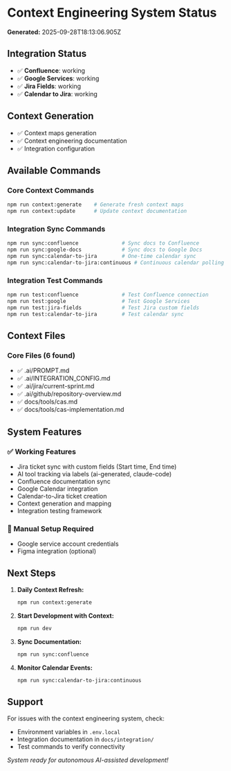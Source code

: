 # Context Engineering System Status

**Generated:** 2025-09-28T18:13:06.905Z

## Integration Status

- ✅ **Confluence**: working
- ✅ **Google Services**: working
- ✅ **Jira Fields**: working
- ✅ **Calendar to Jira**: working

## Context Generation

- ✅ Context maps generation
- ✅ Context engineering documentation
- ✅ Integration configuration

## Available Commands

### Core Context Commands
```bash
npm run context:generate    # Generate fresh context maps
npm run context:update      # Update context documentation
```

### Integration Sync Commands
```bash
npm run sync:confluence              # Sync docs to Confluence
npm run sync:google-docs             # Sync docs to Google Docs
npm run sync:calendar-to-jira        # One-time calendar sync
npm run sync:calendar-to-jira:continuous # Continuous calendar polling
```

### Integration Test Commands
```bash
npm run test:confluence              # Test Confluence connection
npm run test:google                  # Test Google Services
npm run test:jira-fields             # Test Jira custom fields
npm run test:calendar-to-jira        # Test calendar sync
```

## Context Files

### Core Files (6 found)
- ✅ .ai/PROMPT.md
- ✅ .ai/INTEGRATION_CONFIG.md
- ✅ .ai/jira/current-sprint.md
- ✅ .ai/github/repository-overview.md
- ✅ docs/tools/cas.md
- ✅ docs/tools/cas-implementation.md



## System Features

### ✅ Working Features
- Jira ticket sync with custom fields (Start time, End time)
- AI tool tracking via labels (ai-generated, claude-code)
- Confluence documentation sync
- Google Calendar integration
- Calendar-to-Jira ticket creation
- Context generation and mapping
- Integration testing framework

### 🔧 Manual Setup Required
- Google service account credentials
- Figma integration (optional)

## Next Steps

1. **Daily Context Refresh:**
   ```bash
   npm run context:generate
   ```

2. **Start Development with Context:**
   ```bash
   npm run dev
   ```

3. **Sync Documentation:**
   ```bash
   npm run sync:confluence
   ```

4. **Monitor Calendar Events:**
   ```bash
   npm run sync:calendar-to-jira:continuous
   ```

## Support

For issues with the context engineering system, check:
- Environment variables in `.env.local`
- Integration documentation in `docs/integration/`
- Test commands to verify connectivity

*System ready for autonomous AI-assisted development!*
